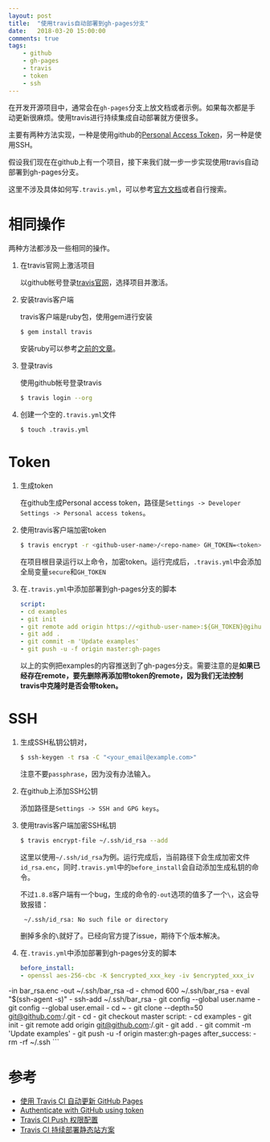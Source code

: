 ```yaml
---
layout: post
title:  "使用travis自动部署到gh-pages分支"
date:   2018-03-20 15:00:00
comments: true
tags:
    - github
    - gh-pages
    - travis
    - token
    - ssh
---
```


在开发开源项目中，通常会在`gh-pages`分支上放文档或者示例。如果每次都是手动更新很麻烦。使用travis进行持续集成自动部署就方便很多。

主要有两种方法实现，一种是使用github的[Personal Access Token](https://github.com/blog/1509-personal-api-tokens)，另一种是使用SSH。

假设我们现在在github上有一个项目，接下来我们就一步一步实现使用travis自动部署到gh-pages分支。

这里不涉及具体如何写`.travis.yml`，可以参考[官方文档](https://docs.travis-ci.com/user/customizing-the-build/)或者自行搜索。

# 相同操作
两种方法都涉及一些相同的操作。

1. 在travis官网上激活项目

   以github帐号登录[travis官网](https://travis-ci.org/)，选择项目并激活。

2. 安装travis客户端

    travis客户端是ruby包，使用gem进行安装
   ```bash
   $ gem install travis
   ```
    安装ruby可以参考[之前的文章](/linux/2016/02/27/install-ruby-on-linux.html)。

3. 登录travis

   使用github帐号登录travis
   ```bash
   $ travis login --org
   ```

4. 创建一个空的`.travis.yml`文件
   ```bash
   $ touch .travis.yml
   ```

# Token
1. 生成token

   在github生成Personal access token，路径是`Settings -> Developer Settings -> Personal access tokens`。

2. 使用travis客户端加密token
    ```bash
    $ travis encrypt -r <github-user-name>/<repo-name> GH_TOKEN=<token> --add
    ```
    在项目根目录运行以上命令，加密token。运行完成后，`.travis.yml`中会添加全局变量`secure`和`GH_TOKEN`

3. 在`.travis.yml`中添加部署到gh-pages分支的脚本

   ```yaml
   script:
   - cd examples
   - git init
   - git remote add origin https://<github-user-name>:${GH_TOKEN}@gihub.com/<github-user-name>/<ropo-name>.git
   - git add .
   - git commit -m 'Update examples'
   - git push -u -f origin master:gh-pages
   ```
   以上的实例把examples的内容推送到了gh-pages分支。需要注意的是**如果已经存在remote，要先删除再添加带token的remote，因为我们无法控制travis中克隆时是否会带token。**

# SSH
1. 生成SSH私钥公钥对，
   ```bash
   $ ssh-keygen -t rsa -C "<your_email@example.com>"
   ```
   注意不要`passphrase`，因为没有办法输入。

2. 在github上添加SSH公钥

    添加路径是`Settings -> SSH and GPG keys`。

3. 使用travis客户端加密SSH私钥
   ```bash
   $ travis encrypt-file ~/.ssh/id_rsa --add
   ```
   这里以使用`~/.ssh/id_rsa`为例。运行完成后，当前路径下会生成加密文件`id_rsa.enc`，同时`.travis.yml`中的`before_install`会自动添加生成私钥的命令。

    不过`1.8.8`客户端有一个bug，生成的命令的`-out`选项的值多了一个`\`，这会导致报错：

        ~/.ssh/id_rsa: No such file or directory

    删掉多余的`\`就好了。已经向官方提了issue，期待下个版本解决。

4. 在`.travis.yml`中添加部署到gh-pages分支的脚本

   ```yaml
   before_install:
   - openssl aes-256-cbc -K $encrypted_xxx_key -iv $encrypted_xxx_iv
-in bar_rsa.enc -out ~/.ssh/bar_rsa -d
    - chmod 600 ~/.ssh/bar_rsa
    - eval "$(ssh-agent -s)"
    - ssh-add ~/.ssh/bar_rsa
    - git config --global user.name <user-name>
    - git config --global user.email <email>
    - cd ~
    - git clone --depth=50  git@github.com:<gihub-user-name>/<repo-name>.git <dir-name>
    - cd <dir-name>
    - git checkout master
    script:
    - cd examples
    - git init
    - git remote add origin git@github.com:<github-user-name>/<repo-name>.git
    - git add .
    - git commit -m 'Update examples'
    - git push -u -f origin master:gh-pages
    after_success:
    - rm -rf ~/.ssh
    ```

# 参考
+ [使用 Travis CI 自动更新 GitHub Pages](http://notes.iissnan.com/2016/publishing-github-pages-with-travis-ci/)
+ [Authenticate with GitHub using token](https://stackoverflow.com/questions/18935539/authenticate-with-github-using-token)
+ [Travis CI Push 权限配置](https://oncemore2020.github.io/blog/travis-deploy/)
+ [Travis CI 持续部署静态站方案](https://isudox.com/2017/01/24/deploy-site-with-travis-ci/)

